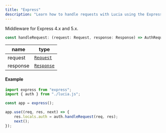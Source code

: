 ```yaml
---
title: "Express"
description: "Learn how to handle requests with Lucia using the Express middleware"
---
```


Middleware for Express 4.x and 5.x.

```ts
const handleRequest: (request: Request, response: Response) => AuthRequest;
```

| name     | type                                                   |
| -------- | ------------------------------------------------------ |
| request  | [`Request`](https://expressjs.com/en/4x/api.html#req)  |
| response | [`Response`](https://expressjs.com/en/4x/api.html#res) |

#### Example

```ts
import express from "express";
import { auth } from "./lucia.js";

const app = express();

app.use((req, res, next) => {
	res.locals.auth = auth.handleRequest(req, res);
	next();
});
```

